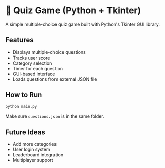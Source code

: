 # 🧠 Quiz Game (Python + Tkinter)

A simple multiple-choice quiz game built with Python's Tkinter GUI library.

## Features
- Displays multiple-choice questions
- Tracks user score
- Category selection
- Timer for each question
- GUI-based interface
- Loads questions from external JSON file

## How to Run
```bash
python main.py
```

Make sure `questions.json` is in the same folder.

## Future Ideas
- Add more categories
- User login system
- Leaderboard integration
- Multiplayer support
